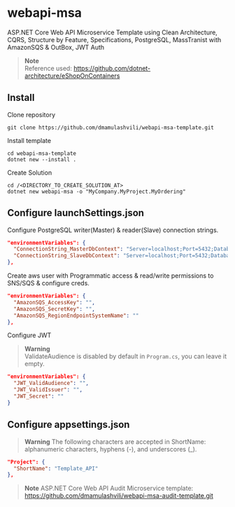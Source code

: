 # webapi-msa

ASP.NET Core Web API Microservice Template using Clean Architecture, CQRS, Structure by Feature, Specifications,
PostgreSQL, MassTranist with AmazonSQS & OutBox, JWT Auth
> **Note**  
> Reference used: <https://github.com/dotnet-architecture/eShopOnContainers>

## Install

Clone repository

```console
git clone https://github.com/dmamulashvili/webapi-msa-template.git
```

Install template

```console
cd webapi-msa-template
dotnet new --install .
```

Create Solution

```console
cd /<DIRECTORY_TO_CREATE_SOLUTION_AT>
dotnet new webapi-msa -o "MyCompany.MyProject.MyOrdering"
```

## Configure launchSettings.json

Configure PostgreSQL writer(Master) & reader(Slave) connection strings.

```json
"environmentVariables": {
  "ConnectionString_MasterDbContext": "Server=localhost;Port=5432;Database=MyCompany.MyProject.MyOrderingDb;User Id=postgres;password=postgres",
  "ConnectionString_SlaveDbContext": "Server=localhost;Port=5432;Database=MyCompany.MyProject.MyOrderingDb;User Id=postgres;password=postgres;"
},
```

Create aws user with Programmatic access & read/write permissions to SNS/SQS & configure creds.

```json
"environmentVariables": {
  "AmazonSQS_AccessKey": "",
  "AmazonSQS_SecretKey": "",
  "AmazonSQS_RegionEndpointSystemName": ""
},
```

Configure JWT
> **Warning**  
> ValidateAudience is disabled by default in `Program.cs`, you can leave it empty.

```json
"environmentVariables": {
  "JWT_ValidAudience": "",
  "JWT_ValidIssuer": "",
  "JWT_Secret": ""
}
```

## Configure appsettings.json
> **Warning**
> The following characters are accepted in ShortName: alphanumeric characters, hyphens (-), and underscores (_).

```json
"Project": {
  "ShortName": "Template_API"
},
```

> **Note**
> ASP.NET Core Web API Audit Microservice template: <https://github.com/dmamulashvili/webapi-msa-audit-template.git>
